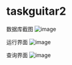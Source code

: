 # taskguitar2


数据库截图
![image](http://o7q6guhd5.bkt.clouddn.com/%E6%95%B0%E6%8D%AE%E5%BA%93%E6%88%AA%E5%9B%BE.PNG)

运行界面
![image](http://o7q6guhd5.bkt.clouddn.com/xitongtask1%281%29.PNG)

查询界面
![image](http://o7q6guhd5.bkt.clouddn.com/%E6%9F%A5%E8%AF%A2%E7%95%8C%E9%9D%A2.PNG)
